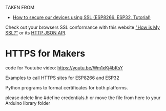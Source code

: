 
TAKEN FROM
* [How to secure our devices using SSL (ESP8266, ESP32, Tutorial)](https://www.youtube.com/watch?v=Wm1xKj4bKsY)

Check out your browsers SSL conformance with this website ["How is My SSL?"](https://www.howsmyssl.com/)
or its [HTTP JSON API](https://www.howsmyssl.com/s/api.html).



# HTTPS for Makers

code for Youtube video: https://youtu.be/Wm1xKj4bKsY


Examples to call HTTPS sites for ESP8266 and ESP32

Python programs to format certificates for both platforms.

please delete line #define credentials.h or move the file from here to your Arduino library folder
